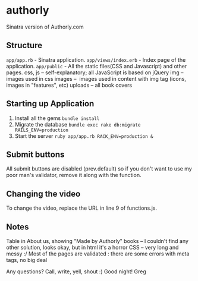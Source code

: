 authorly
========

Sinatra version of Authorly.com

Structure
---------
`app/app.rb` - Sinatra application.
`app/views/index.erb` - Index page of the application.
`app/public` - All the static files(CSS and Javascript) and other pages.
    css, js – self-explanatory; all JavaScript is based on jQuery
    img – images used in css
    images –  images used in content with img tag (icons, images in "features", etc)
    uploads – all book covers

Starting up Application
---------
1. Install all the gems
  `bundle install`
2. Migrate the database
  `bundle exec rake db:migrate RAILS_ENV=production`
3. Start the server
   `ruby app/app.rb RACK_ENV=production &`

Submit buttons
--------------
All submit buttons are disabled (prev.default) so if you don't want to use my poor man's validator, remove it along with the function.

Changing the video
------------------
To change the video, replace the URL in line 9 of functions.js.

Notes
------
Table in About us, showing "Made by Authorly" books – I couldn't find any other solution, looks okay, but in html it's a horror
CSS – very long and messy :/
Most of the pages are validated : there are some errors with meta tags, no big deal

Any questions? Call, write, yell, shout :)
Good night!
Greg

